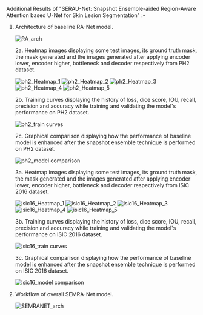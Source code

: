 Additional Results of "SERAU-Net: Snapshot Ensemble-aided Region-Aware Attention based U-Net for Skin Lesion Segmentation" :-

1. Architecture of baseline RA-Net model.
   
    ![RA_arch](https://github.com/user-attachments/assets/e0a8f3b1-e02b-42bc-a3fb-658d340a7488)
   
    2a. Heatmap images displaying some test images, its ground truth mask, the mask generated and the images generated after applying encoder lower, encoder higher, bottleneck and decoder respectively from PH2 dataset.
   
   ![ph2_Heatmap_1](https://github.com/user-attachments/assets/3aa85ab3-f265-48a2-8a74-d30af7f31daa)
   ![ph2_Heatmap_2](https://github.com/user-attachments/assets/bba1a3a8-b363-431d-ac20-92a7f6dd72fa)
   ![ph2_Heatmap_3](https://github.com/user-attachments/assets/c97325d2-9c2d-4b33-a708-8e912835a749)
   ![ph2_Heatmap_4](https://github.com/user-attachments/assets/4de39aea-6497-4f0a-bfdb-f70a5d6370a1)
   ![ph2_Heatmap_5](https://github.com/user-attachments/assets/ae3f70ed-5357-483a-8d9b-a5d7d73c55a9)

    2b. Training curves displaying the history of loss, dice score, IOU, recall, precision and accuracy while training and validating the model's performance on PH2 dataset.
   
    ![ph2_train curves](https://github.com/user-attachments/assets/91c4602d-8889-4efa-a791-2e657f3d0b43)

    2c. Graphical comparison displaying how the performance of baseline model is enhanced after the snapshot ensemble technique is performed on PH2 dataset.
   
    ![ph2_model comparison](https://github.com/user-attachments/assets/4bd01ede-fe6c-48fa-92e3-8773a763a20d)

    3a. Heatmap images displaying some test images, its ground truth mask, the mask generated and the images generated after applying encoder lower, encoder higher, bottleneck and decoder respectively from ISIC 2016 dataset.
   
   ![isic16_Heatmap_1](https://github.com/user-attachments/assets/ffd096e3-ef69-44f8-8851-ad37d784b53f)
   ![isic16_Heatmap_2](https://github.com/user-attachments/assets/a81fc0c7-876b-42aa-b6fa-d74899bf3c71)
   ![isic16_Heatmap_3](https://github.com/user-attachments/assets/94ff5f3a-849d-424d-8251-850e7d46c7a5)
   ![isic16_Heatmap_4](https://github.com/user-attachments/assets/2ace0e70-599b-4c3a-8a75-6ee8ce1f2c5a)
   ![isic16_Heatmap_5](https://github.com/user-attachments/assets/54610014-f84a-4713-b009-4c6d9f65ae44)

    3b. Training curves displaying the history of loss, dice score, IOU, recall, precision and accuracy while training and validating the model's performance on ISIC 2016 dataset.
   
    ![isic16_train curves](https://github.com/user-attachments/assets/f5a2f9ae-423e-4245-8e18-05d15a533171)
   
    3c. Graphical comparison displaying how the performance of baseline model is enhanced after the snapshot ensemble technique is performed on ISIC 2016 dataset.
   
    ![isic16_model comparison](https://github.com/user-attachments/assets/e7bce41d-74f4-4daa-90d9-7367dd614e7a)
   
4. Workflow of overall SEMRA-Net model.
   
   ![SEMRANET_arch](https://github.com/user-attachments/assets/906b39b1-d55c-4bcb-8f94-480c1eb2afa2)
